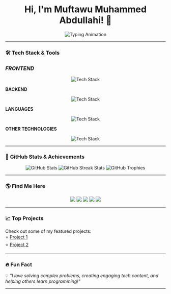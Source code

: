 <h1 align="center"> Hi, I'm Muftawu Muhammed Abdullahi! 👋</h1>

<p align="center">
  <img src="https://readme-typing-svg.herokuapp.com?font=Fira+Code&pause=1000&color=F7A400&center=true&vCenter=true&width=435&lines=Full-Stack+Developer+%7C+Tech+YouTuber;Building+Awesome+Web+Experiences;Always+Learning+%7C+JavaScript+Web3+%7C+AI+%7C+Flutter" alt="Typing Animation" />
</p>

---

### 🛠️ **Tech Stack & Tools**
### ***FRONTEND***
<div align="center">
  <img src="https://skillicons.dev/icons?i=html,css,bootstrap,tailwind,js,react,ts,next," alt="Tech Stack" />
</div>


**BACKEND**
<div align="center">
  <img src="https://skillicons.dev/icons?i=nodejs,npm,express,postgres,aoth" alt="Tech Stack" />
</div>

**LANGUAGES**
<div align="center">
  <img src="https://skillicons.dev/icons?i=js,ts,dart,nodejs,python,cpp,java," alt="Tech Stack" />
</div>

**OTHER TECHNOLOGIES**
<div align="center">
  <img src="https://skillicons.dev/icons?i=nft,token,blockchain,mysql,git,github,jetbrain,vscode,web3,aws,docker" alt="Tech Stack" />
</div>

---

### 🚀 **GitHub Stats & Achievements**
<div align="center">
  <img src="https://github-readme-stats.vercel.app/api?username=YourGitHubUsername&show_icons=true&theme=radical" alt="GitHub Stats" />
  <img src="https://github-readme-streak-stats.herokuapp.com/?user=YourGitHubUsername&theme=radical" alt="GitHub Streak Stats" />
  <img src="https://github-profile-trophy.vercel.app/?username=YourGitHubUsername&theme=onedark" alt="GitHub Trophies" />
</div>

---

### 🌎 **Find Me Here**
<div align="center">
  <a href="https://x.com/muftydevelops" target="_blank"><img src="https://img.shields.io/badge/Twitter-1DA1F2?style=for-the-badge&logo=twitter&logoColor=white"/></a>
  <a href="https://linkedin.com/in/muftydevelops" target="_blank"><img src="https://img.shields.io/badge/LinkedIn-0077B5?style=for-the-badge&logo=linkedin&logoColor=white"/></a>
  <a href="https://youtube.com/@muftydevelops" target="_blank"><img src="https://img.shields.io/badge/YouTube-FF0000?style=for-the-badge&logo=youtube&logoColor=white"/></a>
  <a href="https://tiktok.com/@muftydevelops" target="_blank"><img src="https://img.shields.io/badge/TikTok-FF0000?style=for-the-badge&logo=tiktok&logoColor=white"/></a>
  <a href="https://github.com/muftydevelops" target="_blank"><img src="https://img.shields.io/badge/GitHub-181717?style=for-the-badge&logo=github&logoColor=white"/></a>
</div>

---

### 📈 **Top Projects**
Check out some of my featured projects:  
⭐ [Project 1](https://github.com/YourGitHubUsername/Project1)  
⭐ [Project 2](https://github.com/YourGitHubUsername/Project2)  

---

### 🔥 **Fun Fact**
💡 *"I love solving complex problems, creating engaging tech content, and helping others learn programming!"*

---

